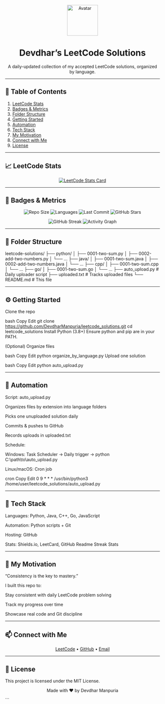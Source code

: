 <!--
  ________________________________________________________________
 |                                                                |
 |              💻 Devdhar’s LeetCode Solutions Repo               |
 |________________________________________________________________|
  
  A beautifully automated showcase of my daily LeetCode journey.
-->

<p align="center">
  <img src="https://github.com/DevdharManpuria.png" width="100" alt="Avatar" />
  <h1 align="center">Devdhar’s LeetCode Solutions</h1>
  <p align="center">
    A daily-updated collection of my accepted LeetCode solutions, organized by language.
  </p>
</p>

---

## 🌟 Table of Contents

1. [LeetCode Stats](#📈-leetcode-stats)  
2. [Badges & Metrics](#🚀-badges--metrics)  
3. [Folder Structure](#📁-folder-structure)  
4. [Getting Started](#⚙️-getting-started)  
5. [Automation](#🤖-automation)  
6. [Tech Stack](#🔧-tech-stack)  
7. [My Motivation](#🧠-my-motivation)  
8. [Connect with Me](#📫-connect-with-me)  
9. [License](#📜-license)  

---

## 📈 LeetCode Stats

<p align="center">
  <a href="https://leetcode.com/DevGamesdtn/">
    <img src="https://leetcard.jacoblin.cool/DevGamesdtn?theme=dark&ext=heatmap" alt="LeetCode Stats Card" />
  </a>
</p>

---

## 🚀 Badges & Metrics

<p align="center">
  <img src="https://img.shields.io/github/repo-size/DevdharManpuria/leetcode_solutions?style=flat-square" alt="Repo Size" />
  <img src="https://img.shields.io/github/languages/count/DevdharManpuria/leetcode_solutions?style=flat-square" alt="Languages" />
  <img src="https://img.shields.io/github/last-commit/DevdharManpuria/leetcode_solutions?style=flat-square" alt="Last Commit" />
  <img src="https://img.shields.io/github/stars/DevdharManpuria/leetcode_solutions?style=social" alt="GitHub Stars" />
</p>

<p align="center">
  <img src="https://github-readme-streak-stats.herokuapp.com/?user=DevdharManpuria&theme=dark&hide_border=true" alt="GitHub Streak" />
  <img src="https://github-readme-activity-graph.cyclic.app/graph?username=DevdharManpuria&theme=github-dark&area=true&hide_border=true" alt="Activity Graph" />
</p>

---

## 📁 Folder Structure

leetcode-solutions/
├── python/
│   ├── 0001-two-sum.py
│   ├── 0002-add-two-numbers.py
│   └── ...
├── java/
│   ├── 0001-two-sum.java
│   ├── 0002-add-two-numbers.java
│   └── ...
├── cpp/
│   ├── 0001-two-sum.cpp
│   └── ...
├── go/
│   ├── 0001-two-sum.go
│   └── ...
├── auto_upload.py           # Daily uploader script
├── uploaded.txt             # Tracks uploaded files
└── README.md                # This file

---


## ⚙️ Getting Started
Clone the repo

bash
Copy
Edit
git clone https://github.com/DevdharManpuria/leetcode_solutions.git
cd leetcode_solutions
Install Python (3.8+)
Ensure python and pip are in your PATH.

(Optional) Organize files

bash
Copy
Edit
python organize_by_language.py
Upload one solution

bash
Copy
Edit
python auto_upload.py

---

## 🤖 Automation
Script: auto_upload.py

Organizes files by extension into language folders

Picks one unuploaded solution daily

Commits & pushes to GitHub

Records uploads in uploaded.txt

Schedule:

Windows: Task Scheduler → Daily trigger → python C:\path\to\auto_upload.py

Linux/macOS: Cron job

cron
Copy
Edit
0 9 * * * /usr/bin/python3 /home/user/leetcode_solutions/auto_upload.py

---

## 🔧 Tech Stack
Languages: Python, Java, C++, Go, JavaScript

Automation: Python scripts + Git

Hosting: GitHub

Stats: Shields.io, LeetCard, GitHub Readme Streak Stats

---

## 🧠 My Motivation
“Consistency is the key to mastery.”

I built this repo to:

Stay consistent with daily LeetCode problem solving

Track my progress over time

Showcase real code and Git discipline

---

## 📫 Connect with Me
<p align="center"> <a href="https://leetcode.com/DevGamesdtn/">LeetCode</a> • <a href="https://github.com/DevdharManpuria">GitHub</a> • <a href="mailto:manpuriadevdhar95@gmail.com">Email</a> </p>

---

## 📜 License
This project is licensed under the MIT License.

<p align="center"> Made with ❤️ by Devdhar Manpuria </p> ```








